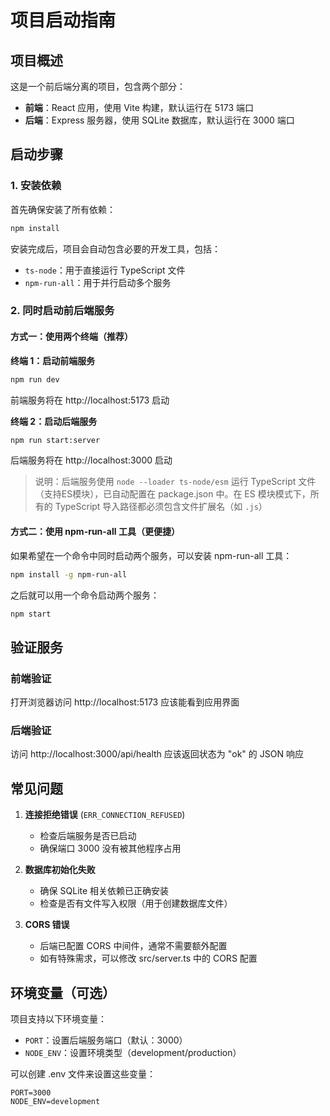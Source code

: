# 项目启动指南

## 项目概述
这是一个前后端分离的项目，包含两个部分：
- **前端**：React 应用，使用 Vite 构建，默认运行在 5173 端口
- **后端**：Express 服务器，使用 SQLite 数据库，默认运行在 3000 端口

## 启动步骤

### 1. 安装依赖
首先确保安装了所有依赖：

```bash
npm install
```

安装完成后，项目会自动包含必要的开发工具，包括：
- `ts-node`：用于直接运行 TypeScript 文件
- `npm-run-all`：用于并行启动多个服务

### 2. 同时启动前后端服务

#### 方式一：使用两个终端（推荐）

**终端 1：启动前端服务**
```bash
npm run dev
```
前端服务将在 http://localhost:5173 启动

**终端 2：启动后端服务**
```bash
npm run start:server
```
后端服务将在 http://localhost:3000 启动

> 说明：后端服务使用 `node --loader ts-node/esm` 运行 TypeScript 文件（支持ES模块），已自动配置在 package.json 中。在 ES 模块模式下，所有的 TypeScript 导入路径都必须包含文件扩展名（如 `.js`）

#### 方式二：使用 npm-run-all 工具（更便捷）

如果希望在一个命令中同时启动两个服务，可以安装 npm-run-all 工具：

```bash
npm install -g npm-run-all
```

之后就可以用一个命令启动两个服务：

```bash
npm start
```

## 验证服务

### 前端验证
打开浏览器访问 http://localhost:5173 应该能看到应用界面

### 后端验证
访问 http://localhost:3000/api/health 应该返回状态为 "ok" 的 JSON 响应

## 常见问题

1. **连接拒绝错误** (`ERR_CONNECTION_REFUSED`)
   - 检查后端服务是否已启动
   - 确保端口 3000 没有被其他程序占用

2. **数据库初始化失败**
   - 确保 SQLite 相关依赖已正确安装
   - 检查是否有文件写入权限（用于创建数据库文件）

3. **CORS 错误**
   - 后端已配置 CORS 中间件，通常不需要额外配置
   - 如有特殊需求，可以修改 src/server.ts 中的 CORS 配置

## 环境变量（可选）

项目支持以下环境变量：
- `PORT`：设置后端服务端口（默认：3000）
- `NODE_ENV`：设置环境类型（development/production）

可以创建 .env 文件来设置这些变量：

```env
PORT=3000
NODE_ENV=development
```